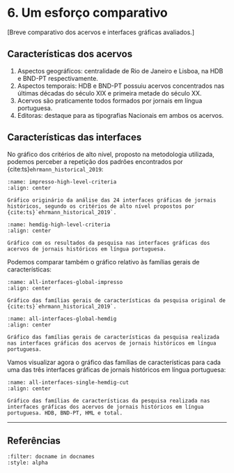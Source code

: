 # 6. Um esforço comparativo

[Breve comparativo dos acervos e interfaces gráficas avaliados.]

## Características dos acervos

1. Aspectos geográficos: centralidade de Rio de Janeiro e Lisboa, na HDB e BND-PT respectivamente.
2. Aspectos temporais: HDB e BND-PT possuiu acervos concentrados nas últimas décadas do século XIX e primeira metade do século XX.
3. Acervos são praticamente todos formados por jornais em língua portuguesa.
4. Editoras: destaque para as tipografias Nacionais em ambos os acervos.

## Características das interfaces

No gráfico dos critérios de alto nível, proposto na metodologia utilizada, podemos perceber a repetição dos padrões encontrados por {cite:ts}`ehrmann_historical_2019`:

```{figure} ../../assets/images/high-level-criteria_impresso.png
:name: impresso-high-level-criteria
:align: center

Gráfico originário da análise das 24 interfaces gráficas de jornais históricos, segundo os critérios de alto nível propostos por {cite:ts}`ehrmann_historical_2019`.
```

```{figure} ./../capitulo5/charts/high-level-criteria.png
:name: hemdig-high-level-criteria
:align: center

Gráfico com os resultados da pesquisa nas interfaces gráficas dos acervos de jornais históricos em língua portuguesa.
```

Podemos comparar também o gráfico relativo às famílias gerais de características:

```{figure} ../../assets/images/all-interfaces-global-impresso.png
:name: all-interfaces-global-impresso
:align: center

Gráfico das famílias gerais de características da pesquisa original de {cite:ts}`ehrmann_historical_2019`.
```

```{figure} ./../capitulo5/charts/all-interfaces-global.png
:name: all-interfaces-global-hemdig
:align: center

Gráfico das famílias gerais de características da pesquisa realizada nas interfaces gráficas dos acervos de jornais históricos em língua portuguesa.
```

Vamos visualizar agora o gráfico das famílias de características para cada uma das três interfaces gráficas de jornais históricos em língua portuguesa:

```{figure} ../../assets/images/all-interfaces-single-hemdig-cut.png
:name: all-interfaces-single-hemdig-cut
:align: center

Gráfico das famílias de características da pesquisa realizada nas interfaces gráficas dos acervos de jornais históricos em língua portuguesa. HDB, BND-PT, HML e total.
```

---

## Referências

```{bibliography}
:filter: docname in docnames
:style: alpha
```